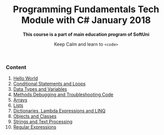 <h1 align="center"><strong>Programming Fundamentals Tech Module with C# January 2018</strong></h1>
<p align ="center"><strong>This course is a part of main education program of SoftUni</strong></p>
<p align="center">Keep Calm and learn to <code>&lt;code&gt;</code></p>
</br>
<h3>Content</h3>
<ol>
  <li><a href="https://github.com/delian1986/SoftUni-C-Sharp-repo/tree/master/Programming%20Fundamenals%20January%202018/01.%20Hello%20World">Hello World</a></li>
  <li> <a href="https://github.com/delian1986/SoftUni-C-Sharp-repo/tree/master/Programming%20Fundamenals%20January%202018/02.%20Loops%20and%20Statements">Conditional Statements and Loops </a></li>
  <li> <a href="https://github.com/delian1986/SoftUni-C-Sharp-repo/tree/master/Programming%20Fundamenals%20January%202018/03.%20Datatypes">Data Types and Variables</a></li>
  <li> <a href="https://github.com/delian1986/SoftUni-C-Sharp-repo/tree/master/Programming%20Fundamenals%20January%202018/04.%20MethodsDebugging">Methods Debugging and Troubleshooting Code</a></li>
   <li> <a href="https://github.com/delian1986/SoftUni-C-Sharp-repo/tree/master/Programming%20Fundamenals%20January%202018/05.%20Arrays">Arrays</a></li>
   <li> <a href="https://github.com/delian1986/SoftUni-C-Sharp-repo/tree/master/Programming%20Fundamenals%20January%202018/06.%20Lists">Lists</a></li>
   <li> <a href="https://github.com/delian1986/SoftUni-C-Sharp-repo/tree/master/Programming%20Fundamenals%20January%202018/07.Dictionaries%2C%20Lambda%20Expressions%20and%20LINQ">Dictionaries, Lambda Expressions and LINQ</a></li>
   <li> <a href="https://github.com/delian1986/SoftUni-C-Sharp-repo/tree/master/Programming%20Fundamenals%20January%202018/08.%20Objects%20Classes%20Exercises">Objects and Classes</a></li>
   <li> <a href="https://github.com/delian1986/SoftUni-C-Sharp-repo/tree/master/Programming%20Fundamenals%20January%202018/09.%20StringAndTextProceeding">Strings and Text Processing</a></li>
  <li> <a href="https://github.com/delian1986/SoftUni-C-Sharp-repo/tree/master/Programming%20Fundamenals%20January%202018/10.%20Regex">Regular Expressions</a></li>
</ol>

